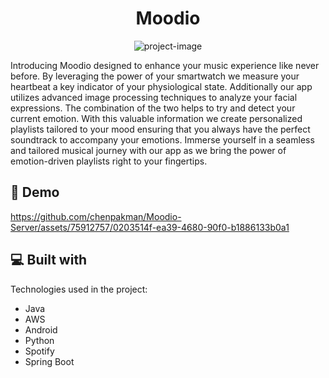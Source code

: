 <h1 align="center" id="title">Moodio</h1>

<p align="center"><img src="https://github.com/chenpakman/Moodio-Server/assets/75912757/d397c435-c604-4745-a786-b0671376cdf5)https://github.com/chenpakman/Moodio-Server/assets/75912757/d397c435-c604-4745-a786-b0671376cdf5" alt="project-image" ></p>

<p id="description">Introducing Moodio designed to enhance your music experience like never before. By leveraging the power of your smartwatch we measure your heartbeat a key indicator of your physiological state. 
  Additionally our app utilizes advanced image processing techniques to analyze your facial expressions. 
  The combination of the two helps to try and detect your current emotion. With this valuable information we create personalized playlists tailored to your mood ensuring that you always have the perfect soundtrack to accompany your emotions. 
  Immerse yourself in a seamless and tailored musical journey with our app as we bring the power of emotion-driven playlists right to your fingertips.</p>

<h2>🚀 Demo</h2>

https://github.com/chenpakman/Moodio-Server/assets/75912757/0203514f-ea39-4680-90f0-b1886133b0a1


  
<h2>💻 Built with</h2>

Technologies used in the project:

*   Java
*   AWS
*   Android
*   Python
*   Spotify
*   Spring Boot
